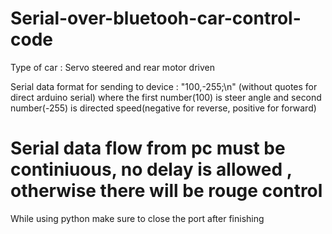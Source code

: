 # Serial-over-bluetooh-car-control-code

Type of car : Servo steered and rear motor driven 

Serial data format for sending to device : "100,-255;\n" (without quotes for direct arduino serial) where the first number(100) is steer angle and second number(-255) is directed speed(negative for reverse, positive for forward)

# Serial data flow from pc must be continiuous, no delay is allowed , otherwise there will be rouge control 

While using python make sure to close the port after finishing 
